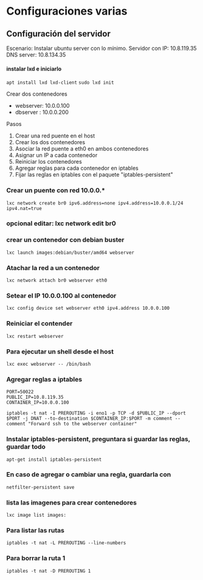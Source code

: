 # Configuraciones varias

## Configuración del servidor

Escenario:
Instalar ubuntu server con lo mínimo.
Servidor con IP: 10.8.119.35 
DNS server: 10.8.134.35

#### instalar lxd e iniciarlo
`apt install lxd lxd-client`
`sudo lxd init`

Crear dos contenedores
- webserver: 10.0.0.100
- dbserver : 10.0.0.200

Pasos
1. Crear una red puente en el host
2. Crear los dos contenedores
3. Asociar la red puente a eth0 en ambos contenedores
4. Asignar un IP a cada contenedor
5. Reiniciar los contenedores
6. Agregar reglas para cada contenedor en iptables
7. Fijar las reglas en iptables con el paquete "iptables-persistent"




### Crear un puente con red 10.0.0.*
`lxc network create br0 ipv6.address=none ipv4.address=10.0.0.1/24 ipv4.nat=true`
### opcional editar: lxc network edit br0

### crear un contenedor con debian buster
`lxc launch images:debian/buster/amd64 webserver`

### Atachar la red a un contenedor
`lxc network attach br0 webserver eth0`

### Setear el IP 10.0.0.100 al contenedor
`lxc config device set webserver eth0 ipv4.address 10.0.0.100`

### Reiniciar el contender
`lxc restart webserver`

### Para ejecutar un shell desde el host
`lxc exec webserver -- /bin/bash`

### Agregar reglas a iptables
```
PORT=50022
PUBLIC_IP=10.8.119.35
CONTAINER_IP=10.0.0.100

iptables -t nat -I PREROUTING -i eno1 -p TCP -d $PUBLIC_IP --dport $PORT -j DNAT --to-destination $CONTAINER_IP:$PORT -m comment --comment "Forward ssh to the webserver container"
```

### Instalar iptables-persistent, preguntara si guardar las reglas, guardar todo
`apt-get install iptables-persistent`

### En caso de agregar o cambiar una regla, guardarla con 
`netfilter-persistent save`


### lista las imagenes para crear contenedores
`lxc image list images:`



### Para listar las rutas
`iptables -t nat -L PREROUTING --line-numbers`

### Para borrar la ruta 1
`iptables -t nat -D PREROUTING 1`
